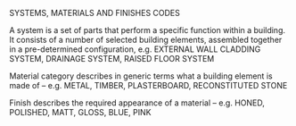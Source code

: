 SYSTEMS, MATERIALS AND FINISHES CODES

A system is a set of parts that perform a specific function within a building. It consists of a number of selected building elements, assembled together in a pre-determined configuration, e.g. EXTERNAL WALL CLADDING SYSTEM, DRAINAGE SYSTEM, RAISED FLOOR SYSTEM

Material category describes in generic terms what a building element is made of – e.g. METAL, TIMBER, PLASTERBOARD, RECONSTITUTED STONE

Finish describes the required appearance of a material – e.g. HONED, POLISHED, MATT, GLOSS, BLUE, PINK